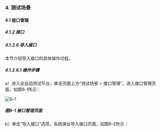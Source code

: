 ### 4. 测试场景

#### 4.1 接口管理

##### 4.1.2 接口

##### 4.1.2.6 导入接口

本节介绍导入接口的具体操作过程。

##### 4.1.2.6.1 操作步骤

a）进入全自动测试平台，单击页面上方“测试场景 > 接口管理”，进入接口管理页面，如图6-1所示：

![6-1](https://www.feisuanyz.com/fstest/cscj/jkgl/10_1.png)

##### 图6-1 接口管理页面

b）单击“导入接口”选项，系统弹出导入接口页面，如图6-2所示：
